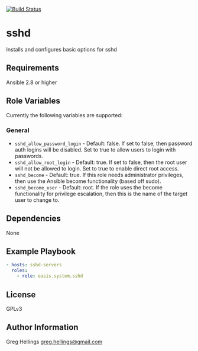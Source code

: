 [![Build Status](https://travis-ci.com/oasis-roles/sshd.svg?branch=master)](https://travis-ci.com/oasis-roles/sshd)

sshd
===========

Installs and configures basic options for sshd

Requirements
------------

Ansible 2.8 or higher

Role Variables
--------------

Currently the following variables are supported:

### General

* `sshd_allow_password_login` - Default: false. If set to false, then password
  auth logins will be disabled. Set to true to allow users to login with
  passwords.
* `sshd_allow_root_login` - Default: true. If set to false, then the root user
  will not be allowed to login. Set to true to enable direct root access.
* `sshd_become` - Default: true. If this role needs administrator
  privileges, then use the Ansible become functionality (based off sudo).
* `sshd_become_user` - Default: root. If the role uses the become
  functionality for privilege escalation, then this is the name of the target
  user to change to.

Dependencies
------------

None

Example Playbook
----------------

```yaml
- hosts: sshd-servers
  roles:
    - role: oasis.system.sshd
```

License
-------

GPLv3

Author Information
------------------

Greg Hellings <greg.hellings@gmail.com>
